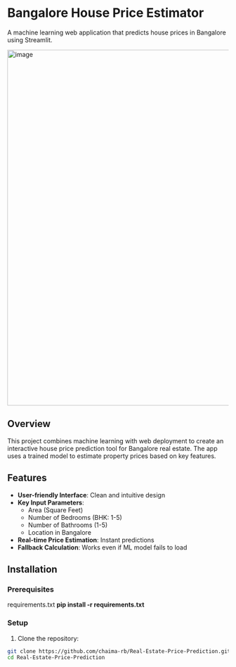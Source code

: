 #  Bangalore House Price Estimator

A machine learning web application that predicts house prices in Bangalore using Streamlit.

<img width="964" height="809" alt="image" src="https://github.com/user-attachments/assets/5cb4b78c-b985-471a-8820-d710f0599636" />



##  Overview

This project combines machine learning with web deployment to create an interactive house price prediction tool for Bangalore real estate. The app uses a trained model to estimate property prices based on key features.

##  Features

- **User-friendly Interface**: Clean and intuitive design
- **Key Input Parameters**:
  - Area (Square Feet)
  - Number of Bedrooms (BHK: 1-5)
  - Number of Bathrooms (1-5)
  - Location in Bangalore
- **Real-time Price Estimation**: Instant predictions
- **Fallback Calculation**: Works even if ML model fails to load



##  Installation

### Prerequisites
 requirements.txt
 **pip install -r requirements.txt**

### Setup
1. Clone the repository:
```bash
git clone https://github.com/chaima-rb/Real-Estate-Price-Prediction.git
cd Real-Estate-Price-Prediction
